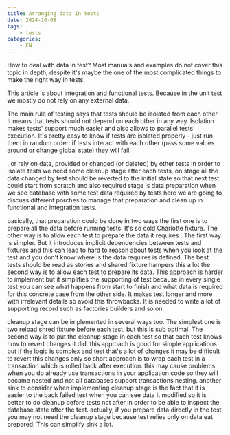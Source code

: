 ```yaml
---
title: Arranging data in tests
date: 2024-10-08
tags:
    - tests
categories:
    - EN
---
```


How to deal with data in test? 
Most manuals and examples do not cover this topic in depth, despite it's maybe the one of the most complicated things to make the right way in tests.

This article is about integration and functional tests. Because in the unit test we mostly do not rely on any external data. 

The main rule of testing says that tests should be isolated from each other. It means that tests should not depend on each other in any way. Isolation makes tests' support much easier and also allows to parallel tests' execution. It's pretty easy to know if tests are isolated properly - just run them in random order: if tests interact with each other (pass some values around or change global state) they will fail.


, or rely on data, provided or changed (or deleted) by other tests
in order to isolate tests we need some cleanup stage after each tests, on stage all the data changed by test should be reverted to the initial state so that next test could start from scratch and also required stage is data preparation when we see database with some test data required by tests here we are going to discuss different porches to manage that preparation and clean up in functional and integration tests.


basically, that preparation could be done in two ways the first one is to prepare all the data before running tests. It's so cold Charlotte fixture.
The other way is to allow each test to prepare the data it requires . The first way is simpler. But it introduces implicit dependencies between tests and fixtures and this can lead to hard to reason about tests when you look at the test and you don't know where is the data requires is defined. The best tests should be read as stories and shared fixture hampers this a lot the second way is to allow each test to prepare its data. This approach is harder to implement but it simplifies the supporting of test because in every single test you can see what happens from start to finish and what data is required for this concrete case from the other side. It makes test longer and more with irrelevant details so avoid this throwbacks. It is needed to write a lot of supporting record such as factories builders and so on.

cleanup stage can be implemented in several ways too. The simplest one is two reload shred fixture before each test, but this is sub optimal. The second way is to put the cleanup stage in each test so that each test knows how to revert changes it did. this approach is good for simple applications but if the logic is complex and test that's a lot of changes it may be difficult to revert this changes only so short approach is to wrap each test in a transaction which is rolled back after execution. this may cause problems when you do already use transactions in your application code so they will became nested and not all databases support transactions nesting. another sink to consider when implementing cleanup stage is the fact that it is easier to the back failed test when you can see data it modified so it is better to do cleanup before tests not after in order to be able to inspect the database state after the test. actually, if you prepare data directly in the test, you may not need the cleanup stage because test relies only on data eat prepared. This can simplify sink a lot.